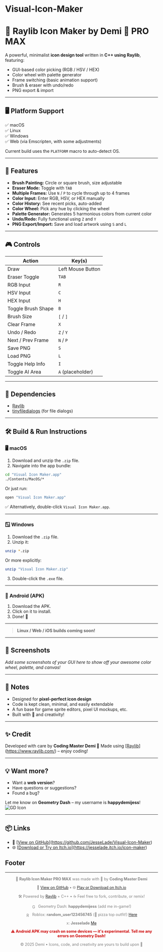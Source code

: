 # Visual-Icon-Maker





# 🎨 Raylib Icon Maker by Demi 💖 PRO MAX

A powerful, minimalist **icon design tool** written in **C++ using Raylib**, featuring:

- GUI-based color picking (RGB / HSV / HEX)
- Color wheel with palette generator
- Frame switching (basic animation support)
- Brush & eraser with undo/redo
- PNG export & import

---

## 🖥️ Platform Support

✅ macOS  
✅ Linux  
✅ Windows  
✅ Web (via Emscripten, with some adjustments)

Current build uses the `PLATFORM` macro to auto-detect OS.

---

## 🚀 Features

- **Brush Painting:** Circle or square brush, size adjustable
- **Eraser Mode:** Toggle with `TAB`
- **Multiple Frames:** Use `N` / `P` to cycle through up to 4 frames
- **Color Input:** Enter RGB, HSV, or HEX manually
- **Color History:** See recent picks, auto-added
- **Color Wheel:** Pick any hue by clicking the wheel
- **Palette Generator:** Generates 5 harmonious colors from current color
- **Undo/Redo:** Fully functional using `Z` and `Y`
- **PNG Export/Import:** Save and load artwork using `S` and `L`

---

## 🎮 Controls

| Action              | Key(s)             |
|---------------------|--------------------|
| Draw                | Left Mouse Button  |
| Eraser Toggle       | `TAB`              |
| RGB Input           | `R`                |
| HSV Input           | `C`                |
| HEX Input           | `H`                |
| Toggle Brush Shape  | `B`                |
| Brush Size          | `[` / `]`          |
| Clear Frame         | `X`                |
| Undo / Redo         | `Z` / `Y`          |
| Next / Prev Frame   | `N` / `P`          |
| Save PNG            | `S`                |
| Load PNG            | `L`                |
| Toggle Help Info    | `I`                |
| Toggle AI Area      | `A` (placeholder)  |

---

## 🧠 Dependencies

- [Raylib](https://www.raylib.com/)
- [tinyfiledialogs](https://sourceforge.net/projects/tinyfiledialogs/) (for file dialogs)

---

## 🛠️ Build & Run Instructions

### 🖥️ macOS

1. Download and unzip the `.zip` file.
2. Navigate into the app bundle:

```sh
cd "Visual Icon Maker.app"
./Contents/MacOS/*
````

Or just run:

```sh
open "Visual Icon Maker.app"
```

✅ Alternatively, double-click `Visual Icon Maker.app`.

---

### 🪟 Windows

1. Download the `.zip` file.
2. Unzip it:

```sh
unzip *.zip
```

Or more explicitly:

```sh
unzip "Visual Icon Maker.zip"
```

3. Double-click the `.exe` file.

---

### 🤖 Android (APK)

1. Download the APK.
2. Click on it to install.
3. Done! 🎉

---

> **Linux / Web / iOS builds coming soon!**

---

## 📸 Screenshots

*Add some screenshots of your GUI here to show off your awesome color wheel, palette, and canvas!*

---

## 🧊 Notes

* Designed for **pixel-perfect icon design**
* Code is kept clean, minimal, and easily extendable
* A fun base for game sprite editors, pixel UI mockups, etc.
* Built with 💖 and creativity!

---

## ✨ Credit

Developed with care by **Coding Master Demi 💖**
Made using [[Raylib](https://www.raylib.com/)](https://www.raylib.com/) – enjoy coding!

---

## 💡 Want more?

* Want a **web version**?
* Have questions or suggestions?
* Found a bug?

Let me know on **Geometry Dash** – my username is **happydemijess**!
![GD Icon](https://img.icons8.com/color/48/000000/geometry-dash.png)

---

## 📦 Links

* 🔗 [[View on GitHub](https://github.com/JesseLade/Visual-Icon-Maker)](https://github.com/JesseLade/Visual-Icon-Maker)
* 🌐 [[Download or Try on Itch.io](https://jesselade.itch.io/icon-maker)](https://jesselade.itch.io/icon-maker)
## Footer
<hr>
<footer style="text-align:center; font-size:0.9em; color:gray;">
  <p>🎨 <strong>Raylib Icon Maker PRO MAX</strong> was made with 💖 by <strong>Coding Master Demi</strong></p>
  <p>📁 <a href="https://github.com/JesseLade/Visual-Icon-Maker" target="_blank">View on GitHub</a> • 🌐 <a href="https://jesselade.itch.io/icon-maker" target="_blank">Play or Download on Itch.io</a></p>
  <p>🛠 Powered by <a href="https://www.raylib.com/" target="_blank">Raylib</a> + C++ • ☕ Feel free to fork, contribute, or remix!</p>
  <p>
    <img src="https://img.icons8.com/color/48/000000/geometry-dash.png"
         alt="Geometry Dash Icon"
         style="height:1em; vertical-align:middle; margin-right:5px;">
    Geometry Dash: <strong>happydemijess</strong> (add me in-game!)
  </p>
  <p>
    <img src="https://img.icons8.com/color/48/roblox.png"
         alt="Roblox Logo"
         style="height:1em; vertical-align:middle; margin-right:5px;">
    Roblox: <strong>random_user123456745</strong> (🍕 pizza top outfit!) <a href="https://www.roblox.com/users/8761173422/profile">Here</a>
  </p>
  <p>x: <strong>Jesselade</strong> <a href="https://x.com/jesselade" target="_blank">Me</a></p>
  <p style="color:#c00; font-weight:bold;">⚠️ Android APK may crash on some devices — it's experimental. Tell me any errors on Geometry Dash!</p>
  <p>&copy; 2025 Demi • Icons, code, and creativity are yours to build upon 🚀</p>
</footer>



